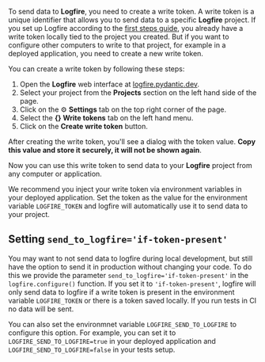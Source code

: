 To send data to **Logfire**, you need to create a write token.
A write token is a unique identifier that allows you to send data to a specific **Logfire** project.
If you set up Logfire according to the [first steps guide](../first_steps/index.md), you already have a write token locally tied to the project you created.
But if you want to configure other computers to write to that project, for example in a deployed application, you need to create a new write token.

You can create a write token by following these steps:

1. Open the **Logfire** web interface at [logfire.pydantic.dev](https://logfire.pydantic.dev).
2. Select your project from the **Projects** section on the left hand side of the page.
3. Click on the ⚙️ **Settings** tab on the top right corner of the page.
4. Select the **{} Write tokens** tab on the left hand menu.
5. Click on the **Create write token** button.

After creating the write token, you'll see a dialog with the token value.
**Copy this value and store it securely, it will not be shown again**.

Now you can use this write token to send data to your **Logfire** project from any computer or application.

We recommend you inject your write token via environment variables in your deployed application.
Set the token as the value for the environment variable `LOGFIRE_TOKEN` and logfire will automatically use it to send data to your project.

## Setting `send_to_logfire='if-token-present'`

You may want to not send data to logfire during local development, but still have the option to send it in production without changing your code.
To do this we provide the parameter `send_to_logfire='if-token-present'` in the `logfire.configure()` function.
If you set it to `'if-token-present'`, logfire will only send data to logfire if a write token is present in the environment variable `LOGFIRE_TOKEN` or there is a token saved locally.
If you run tests in CI no data will be sent.

You can also set the environmnet variable `LOGFIRE_SEND_TO_LOGFIRE` to configure this option.
For example, you can set it to `LOGFIRE_SEND_TO_LOGFIRE=true` in your deployed application and `LOGFIRE_SEND_TO_LOGFIRE=false` in your tests setup.
